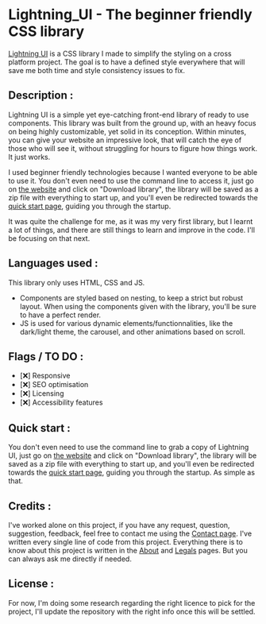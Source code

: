 # Lightning_UI - The beginner friendly CSS library

[Lightning UI](https://cedrictheveneau.github.io/Lightning_UI/) is a CSS library I made to simplify the styling on a cross platform project. The goal is to have a defined style everywhere that will save me both time and style consistency issues to fix.

## Description :

Lightning UI is a simple yet eye-catching front-end library of ready to use components.
This library was built from the ground up, with an heavy focus on being highly customizable, yet solid in its conception.
Within minutes, you can give your website an impressive look, that will catch the eye of those who will see it, without struggling for hours to figure how things work. It just works.

I used beginner friendly technologies because I wanted everyone to be able to use it. You don't even need to use the command line to access it, just go on [the website](https://cedrictheveneau.github.io/Lightning_UI/) and click on "Download library", the library will be saved as a zip file with everything to start up, and you'll even be redirected towards the [quick start page](https://cedrictheveneau.github.io/Lightning_UI/pages/quickStart.html), guiding you through the startup.

It was quite the challenge for me, as it was my very first library, but I learnt a lot of things, and there are still things to learn and improve in the code. I'll be focusing on that next.

## Languages used :

This library only uses HTML, CSS and JS.

- Components are styled based on nesting, to keep a strict but robust layout. When using the components given with the library, you'll be sure to have a perfect render.
- JS is used for various dynamic elements/functionnalities, like the dark/light theme, the carousel, and other animations based on scroll.

## Flags / TO DO :

- [&#10060;] Responsive
- [&#10060;] SEO optimisation
- [&#10060;] Licensing
- [&#10060;] Accessibility features

## Quick start :

You don't even need to use the command line to grab a copy of Lightning UI, just go on [the website](https://cedrictheveneau.github.io/Lightning_UI/) and click on "Download library", the library will be saved as a zip file with everything to start up, and you'll even be redirected towards the [quick start page](https://cedrictheveneau.github.io/Lightning_UI/pages/quickStart.html), guiding you through the startup. As simple as that.

## Credits :

I've worked alone on this project, if you have any request, question, suggestion, feedback, feel free to contact me using the [Contact page](https://cedrictheveneau.github.io/Lightning_UI/pages/contact.html). I've written every single line of code from this project. Everything there is to know about this project is written in the [About](https://cedrictheveneau.github.io/Lightning_UI/pages/about.html) and [Legals](https://cedrictheveneau.github.io/Lightning_UI/pages/legals.html) pages. But you can always ask me directly if needed.

## License :

For now, I'm doing some research regarding the right licence to pick for the project, I'll update the repository with the right info once this will be settled.
